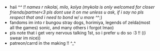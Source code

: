 - haii ^_^ !! names r nikolai, milo, kolya (mykola is only welcomed for closer friends/partner<3 pls
  dont use it on me unless u ask, if i say no pls respect that and i need to bond w/ u more ^_^;)
- fandoms im into r bungou stray dogs, horimiya, legends of zelda(most all the games) sonic, and many others i forgot lmao)
- pls note that i get very nervous talking 1st, so i prefer u do so :3 !! ((i swear im nice))
- patreon/carrd in the making !! ^_^
<!---
dannykisser/dannykisser is a ✨ special ✨ repository because its `README.md` (this file) appears on your GitHub profile.
You can click the Preview link to take a look at your changes.
--->

